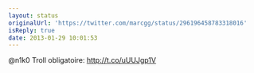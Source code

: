 ```yaml
---
layout: status
originalUrl: 'https://twitter.com/marcgg/status/296196458783318016'
isReply: true
date: 2013-01-29 10:01:53
---
```


@n1k0 Troll obligatoire:  http://t.co/uUUJgp1V
